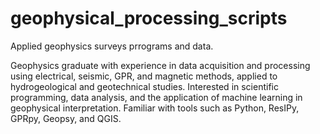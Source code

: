# geophysical_processing_scripts
Applied geophysics surveys prrograms and data.

Geophysics graduate with experience in data acquisition and processing using electrical, seismic, GPR, and magnetic methods, applied to hydrogeological and geotechnical studies. Interested in scientific programming, data analysis, and the application of machine learning in geophysical interpretation. Familiar with tools such as Python, ResIPy, GPRpy, Geopsy, and QGIS.
